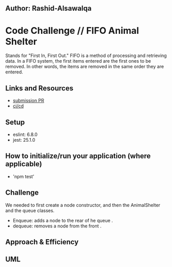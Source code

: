 ## Author: Rashid-Alsawalqa

# Code Challenge // FIFO Animal Shelter

Stands for "First In, First Out." FIFO is a method of processing and retrieving data. In a FIFO system, the first items entered are the first ones to be removed. In other words, the items are removed in the same order they are entered.

## Links and Resources

- [submission PR](https://github.com/401-advanced-javascript-Rashid/data-structures-and-algorithms/pull/8)
- [ci/cd](https://github.com/401-advanced-javascript-Rashid/data-structures-and-algorithms/runs/424239312?check_suite_focus=true)

## Setup

   - eslint: 6.8.0
   - jest: 25.1.0

## How to initialize/run your application (where applicable)

- 'npm test'

## Challenge

We needed to first create a node constructor, and then the AnimalShelter and the queue classes. 

- Enqueue: adds a node to the rear of he queue .
- dequeue: removes a node from the front .

## Approach & Efficiency


## UML 
